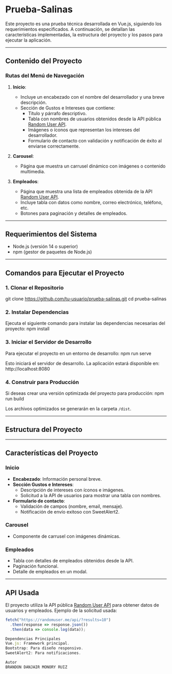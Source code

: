 # Prueba-Salinas

Este proyecto es una prueba técnica desarrollada en Vue.js, siguiendo los requerimientos especificados. A continuación, se detallan las características implementadas, la estructura del proyecto y los pasos para ejecutar la aplicación.

---

## **Contenido del Proyecto**

### **Rutas del Menú de Navegación**

1. **Inicio**:
   - Incluye un encabezado con el nombre del desarrollador y una breve descripción.
   - Sección de Gustos e Intereses que contiene:
     - Título y párrafo descriptivo.
     - Tabla con nombres de usuarios obtenidos desde la API pública [Random User API](https://randomuser.me/).
     - Imágenes o íconos que representan los intereses del desarrollador.
     - Formulario de contacto con validación y notificación de éxito al enviarse correctamente.

2. **Carousel**:
   - Página que muestra un carrusel dinámico con imágenes o contenido multimedia.

3. **Empleados**:
   - Página que muestra una lista de empleados obtenida de la API [Random User API](https://randomuser.me/).
   - Incluye tabla con datos como nombre, correo electrónico, teléfono, etc.
   - Botones para paginación y detalles de empleados.

---

## **Requerimientos del Sistema**

- Node.js (versión 14 o superior)
- npm (gestor de paquetes de Node.js)

---

## **Comandos para Ejecutar el Proyecto**

### 1. **Clonar el Repositorio**
git clone https://github.com/tu-usuario/prueba-salinas.git cd prueba-salinas

### 2. **Instalar Dependencias**
Ejecuta el siguiente comando para instalar las dependencias necesarias del proyecto:
npm install

### 3. **Iniciar el Servidor de Desarrollo**
Para ejecutar el proyecto en un entorno de desarrollo:
npm run serve

Esto iniciará el servidor de desarrollo. La aplicación estará disponible en:
http://localhost:8080

### 4. **Construir para Producción**
Si deseas crear una versión optimizada del proyecto para producción:
npm run build

Los archivos optimizados se generarán en la carpeta `/dist`.

---

## **Estructura del Proyecto**

---

## **Características del Proyecto**

### **Inicio**
- **Encabezado**: Información personal breve.
- **Sección Gustos e Intereses**:
  - Descripción de intereses con íconos e imágenes.
  - Solicitud a la API de usuarios para mostrar una tabla con nombres.
- **Formulario de contacto**:
  - Validación de campos (nombre, email, mensaje).
  - Notificación de envío exitoso con SweetAlert2.

### **Carousel**
- Componente de carrusel con imágenes dinámicas.

### **Empleados**
- Tabla con detalles de empleados obtenidos desde la API.
- Paginación funcional.
- Detalle de empleados en un modal.

---

## **API Usada**

El proyecto utiliza la API pública [Random User API](https://randomuser.me/) para obtener datos de usuarios y empleados. Ejemplo de la solicitud usada:

```javascript
fetch("https://randomuser.me/api/?results=10")
  .then(response => response.json())
  .then(data => console.log(data));

Dependencias Principales
Vue.js: Framework principal.
Bootstrap: Para diseño responsivo.
SweetAlert2: Para notificaciones.

Autor
BRANDON DANJAIR MONORY RUIZ
